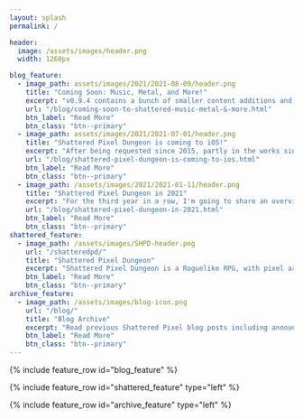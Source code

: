 ```yaml
---
layout: splash
permalink: /

header:
  image: /assets/images/header.png
  width: 1260px

blog_feature:
  - image_path: assets/images/2021/2021-08-09/header.png
    title: "Coming Soon: Music, Metal, and More!"
    excerpt: "v0.9.4 contains a bunch of smaller content additions and changes, but some of them are still pretty significant."
    url: "/blog/coming-soon-to-shattered-music-metal-&-more.html"
    btn_label: "Read More"
    btn_class: "btn--primary"
  - image_path: assets/images/2021/2021-07-01/header.png
    title: "Shattered Pixel Dungeon is coming to iOS!"
    excerpt: "After being requested since 2015, partly in the works since 2019, and becoming a major focus in 2021, **Shattered Pixel Dungeon is finally coming to iOS!**"
    url: "/blog/shattered-pixel-dungeon-is-coming-to-ios.html"
    btn_label: "Read More"
    btn_class: "btn--primary"
  - image_path: /assets/images/2021/2021-01-11/header.png
    title: "Shattered Pixel Dungeon in 2021"
    excerpt: "For the third year in a row, I'm going to share an overview of my longer-term plans for Shattered Pixel Dungeon!"
    url: "/blog/shattered-pixel-dungeon-in-2021.html"
    btn_label: "Read More"
    btn_class: "btn--primary"
shattered_feature:
  - image_path: /assets/images/SHPD-header.png
    url: "/shatteredpd/"
    title: "Shattered Pixel Dungeon"
    excerpt: "Shattered Pixel Dungeon is a Roguelike RPG, with pixel art graphics and lots of variety and replayability. Every game is unique, with four different playable characters, randomized levels and enemies, and over 150 items to collect and use. The game is simple to get into, but has lots of depth. Strategy is required if you want to win!"
    btn_label: "Read More"
    btn_class: "btn--primary"
archive_feature:
  - image_path: /assets/images/blog-icon.png
    url: "/blog/"
    title: "Blog Archive"
    excerpt: "Read previous Shattered Pixel blog posts including announcements, design overviews, and teasers! The blog includes a full history of my dev work since I started Shattered Pixel Dungeon in 2014."
    btn_label: "Read More"
    btn_class: "btn--primary"
---
```


{% include feature_row id="blog_feature" %}

{% include feature_row id="shattered_feature" type="left" %}

{% include feature_row id="archive_feature" type="left" %}